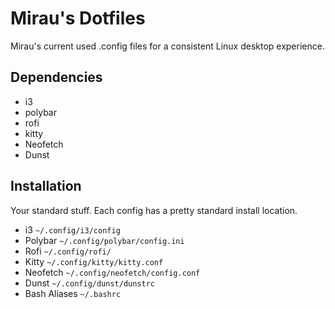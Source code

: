 # Mirau's Dotfiles
Mirau's current used .config files for a consistent Linux desktop experience.


## Dependencies
* i3
* polybar
* rofi
* kitty
* Neofetch
* Dunst


## Installation
Your standard stuff. Each config has a pretty standard install location.
* i3 `~/.config/i3/config`
* Polybar `~/.config/polybar/config.ini`
* Rofi `~/.config/rofi/`
* Kitty `~/.config/kitty/kitty.conf`
* Neofetch `~/.config/neofetch/config.conf`
* Dunst `~/.config/dunst/dunstrc`
* Bash Aliases `~/.bashrc`
